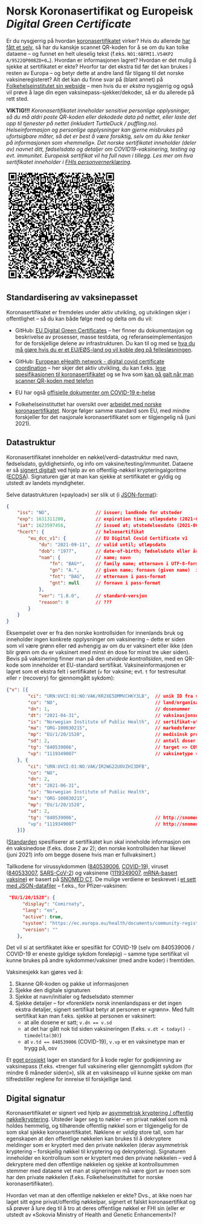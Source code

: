 # Norsk Koronasertifikat og Europeisk *Digital Green Certificate*

Er du nysgjerrig på hvordan [koronasertifikatet](https://www.fhi.no/om/koronasertifikat/) virker? Hvis du allerede [har fått et selv](https://www.helsenorge.no/koronasertifikat/), så har du kanskje scannet QR-koden for å se om du kan tolke dataene – og funnet en helt uleselig tekst (f.eks. `NO1:6BFMI1.V54KP2 A/9522QP008ZD+0…`). Hvordan er informasjonen lagret? Hvordan er det mulig å sjekke at sertifikatet er ekte? Hvorfor tar det ekstra tid før det kan brukes i resten av Europa – og betyr dette at andre land får tilgang til det norske vaksineregisteret? Alt det kan du finne svar på (blant annet) på [Folkehelseinstitutet sin webside](https://www.fhi.no/om/koronasertifikat/) – men hvis du er *ekstra* nysgjerrig og også vil prøve å lage din egen vaksinepass-sjekker/dekoder, så er du allerede på rett sted.

**VIKTIG!!!** *Koronasertifikatet inneholder sensitive personlige opplysninger, så du må _aldri_ poste QR-koden eller dekodede data på nettet, eller laste det opp til tjenester på nettet (inkludert TurtleDuck / puffling.no). Helseinformasjon og personlige opplysninger kan gjerne misbrukes på ufortsigbare måter, så det er best å være forsiktig, selv om du ikke tenker på informasjonen som «hemmelig». Det norske sertifikatet inneholder (deler av) navnet ditt, fødselsdato og detaljer om COVID19-vaksinering, testing og evt. immunitet. Europeisk sertifikat vil ha full navn i tillegg. Les mer om hva sertifikatet inneholder i [FHIs personvernerklæring](https://www.fhi.no/om/koronasertifikat/personvern/).*

![QR-kode fra et nederlandsk vaksinepass](000-NL-test.png)

## Standardisering av vaksinepasset

Koronasertifikatet er fremdeles under aktiv utvikling, og utviklingen skjer i offentlighet – så du kan både følge med og delta om du vil:

* GitHub: [EU Digital Green Certificates](https://github.com/eu-digital-green-certificates) – her finner du dokumentasjon og beskrivelse av prosesser, masse testdata, og referanseimplementasjon for de forskjellige delene av infrastrukturen. Du kan til og med se [hva du må gjøre hvis du er et EU/EØS-land og vil koble deg på fellesløsningen](https://github.com/eu-digital-green-certificates/dgc-participating-countries).

* GitHub: [European eHealth network - digital covid certificate coordination](https://github.com/ehn-dcc-development) – her skjer det aktiv utvikling, du kan f.eks. [lese spesifikasjonen til koronasertifikatet]() og se hva som [kan gå galt når man scanner QR-koden med telefon](https://github.com/ehn-dcc-development/hcert-spec/issues/64)

* EU har også [offisielle dokumenter om COVID-19 e-helse](https://ec.europa.eu/health/ehealth/covid-19_en)

* Folkehelseinstituttet har oversikt over [arbeidet med norske koronasertifikatet](https://www.fhi.no/om/koronasertifikat/arbeidet-med-koronasertifikat/). Norge følger samme standard som EU, med mindre forskjeller for det nasjonale koronasertifikatet som er tilgjengelig nå (juni 2021).

## Datastruktur

Koronasertifikatet inneholder en nøkkel/verdi-datastruktur med navn, fødselsdato, gyldighetsinfo, og info om vaksine/testing/immunitet. Dataene er så [signert digitalt](https://en.wikipedia.org/wiki/Digital_signature) ved hjelp av en offentlig-nøkkel krypteringalgoritme ([ECDSA](https://en.wikipedia.org/wiki/Elliptic_Curve_Digital_Signature_Algorithm)). Signaturen gjør at man kan sjekke at sertifikatet er gyldig og utstedt av landets myndigheter.

Selve datastrukturen («payload») ser slik ut (i [JSON-format](https://en.wikipedia.org/wiki/JSON)):

```json
{
	"iss": "NO",                 // issuer; landkode for utsteder
	"exp": 1631311200,           // expiration time; utløpsdato (2021-09-11)
	"iat": 1623597458,           // issued at; utstedelsesdato (2021-06-13)
	"hcert": {                   // helsesertifikat
		"eu_dcc_v1": {           // EU Digital Covid Certificate v1
			"du": "2021-09-11",  // valid until; utløpsdato
			"dob": "1977",       // date-of-birth; fødselsdato eller år
			"nam": {             // name; navn
				"fn": "BAG*",    // family name; etternavn i UTF-8-format
				"gn": "A.",      // given name; fornavn (given name)  i UTF-8-format
				"fnt": "BAG",    // etternavn i pass-format
				"gnt": null      // fornavn i pass-format
			},
			"ver": "1.0.0",      // standard-versjon
			"reason": 0          // ???
		}
	}
}
```

Eksempelet over er fra den norske kontrollsiden for innenlands bruk og inneholder ingen konkrete opplysninger om vaksinering – dette er siden som vil være grønn eller rød avhengig av om du er vaksinert eller ikke (den blir grønn om du er vaksinert med minst én dose for minst tre uker siden). Bevis på vaksinering finner man på den *utvidede kontrollsiden*, med en QR-kode som inneholder et EU-standard sertifikat. Vaksineinformasjonen er lagret som et ekstra felt i sertifikatet (`v` for vaksine; evt. `t` for testresultat eller `r` (recovery) for gjennomgått sykdom): 

```json
{"v": [{
		"ci": "URN:UVCI:01:NO:VAK/KR2XE5DMMVCHKY3LB",  // unik ID fra vaksinasjonsregisteret	                          
		"co": "NO",                                    // land/organisasjon som har satt vaksinen
		"dn": 1,                                       // dosenummer
		"dt": "2021-04-31",                            // vaksinasjonsdato
		"is": "Norwegian Institute of Public Health",  // sertifikat-utsteder => FHI
		"ma": "ORG-100030215",                         // markedsfører => Biontech Manufacturing GmbH
		"mp": "EU/1/20/1528",                          // medisinsk produkt => Comirnaty (BioNTech/Pfizer)
		"sd": 2,                                       // antall doser for full vaksinering
		"tg": "840539006",                             // target => COVID-19
		"vp": "1119349007"                             // vaksinetype => SARS-CoV-2 mRNA vaccine
	}, {
		"ci": "URN:UVCI:01:NO:VAK/IR2WG22UOVZHI3DFB",
		"co": "NO",
		"dn": 2,
		"dt": "2021-06-31",
		"is": "Norwegian Institute of Public Health",
		"ma": "ORG-100030215",
		"mp": "EU/1/20/1528",
		"sd": 2,
		"tg": "840539006",                             // http://snomed.info/id/840539006
		"vp": "1119349007"                             // http://snomed.info/id/1119349007
	}]}
```

([Standarden](https://ec.europa.eu/health/sites/default/files/ehealth/docs/covid-certificate_json_specification_en.pdf) spesifiserer at sertifikatet kun skal inneholde informasjon om én vaksinedose (f.eks. dose 2 av 2); den norske kontrollsiden har likevel (juni 2021) info om begge dosene hvis man er fullvaksinert.)

Tallkodene for virussykdommen ([840539006](http://snomed.info/id/840539006), [COVID-19](https://en.wikipedia.org/wiki/COVID-19)), viruset ([840533007](http://snomed.info/id/840533007), [SARS-CoV-2](https://en.wikipedia.org/wiki/Severe_acute_respiratory_syndrome_coronavirus_2)) og vaksinene ([1119349007](http://snomed.info/id/1119349007), [mRNA-basert vaksine](https://en.wikipedia.org/wiki/RNA_vaccine)) er basert på [SNOMED CT](https://confluence.ihtsdotools.org/display/DOCCV19). De mulige verdiene er beskrevet i [et sett med JSON-datafiler](https://github.com/ehn-dcc-development/ehn-dcc-schema/tree/release/1.3.0/valuesets) – f.eks., for Pfizer-vaksinen:

```json
 "EU/1/20/1528": {
      "display": "Comirnaty",
      "lang": "en",
      "active": true,
      "system": "https://ec.europa.eu/health/documents/community-register/html/",
      "version": ""
    },
```


 Det vil si at sertifikatet ikke er spesifikt for COVID-19 (selv om 840539006 / COVID-19 er eneste gyldige sykdom foreløpig) – samme type sertifikat vil kunne brukes på andre sykdommer/vaksiner (med andre koder) i fremtiden.



Vaksinesjekk kan gjøres ved å:

1. Skanne QR-koden og pakke ut informasjonen
2. Sjekke den digitale signaturen
3. Sjekke at navn/initialer og fødselsdato stemmer
4. Sjekke detaljer – for «forenklet» norsk innenlandspass er det ingen ekstra detaljer, signert sertifikat betyr at personen er «grønn». Med fullt sertifikat kan man f.eks. sjekke at personen er vaksinert:
    * at alle dosene er satt; `v.dn == v.sd`
    * at det har gått nok tid siden vaksineringen (f.eks. `v.dt < today() - timedelta(30)`)
    * at `v.td == 840539006` (COVID-19), `v.vp` er en vaksinetype man er trygg på, osv

Et [eget prosjekt](https://github.com/ehn-dcc-development/dgc-business-rules) lager en standard for å kode regler for godkjenning av vaksinepass (f.eks. «trenger full vaksinering eller gjennomgått sykdom (for mindre 6 måneder siden)»), slik at en vaksineapp vil kunne sjekke om man tilfredstiller reglene for innreise til forskjellige land.

## Digital signatur

Koronasertifikatet er signert ved hjelp av [asymmetrisk kryptering / offentlig nøkkelkryptering](https://en.wikipedia.org/wiki/Public-key_cryptography). Utsteder lager seg to nøkler – en privat nøkkel som må holdes hemmelig, og tilhørende offentlig nøkkel som er tilgjengelig for de som skal sjekke koronasertifikatet. Nøklene er *veldig* store tall, som har egenskapen at den offentlige nøkkelen kan brukes til å dekryptere meldinger som er kryptert med den private nøkkelen (derav asymmetrisk kryptering – forskjellig nøkkel til kryptering og dekryptering). Signaturen inneholder en kontrollsum som er kryptert med den private nøkkelen – ved å dekryptere med den offentlige nøkkelen og sjekke at kontrollsummen stemmer med dataene vet man at signeringen må være gjort av noen som har den private nøkkelen (f.eks. Folkehelseinstituttet for norske koronasertifikater).

Hvordan vet man at den offentlige nøkkelen er ekte? Dvs., at ikke noen har laget sitt egne privat/offentlig nøkkelpar, signert et falskt koronasertifikat og så prøver å lure deg til å tro at deres offentlige nøkkel er FHI sin (eller er utstedt av «Sokovia Ministry of Health and Genetic Enhancement»)?